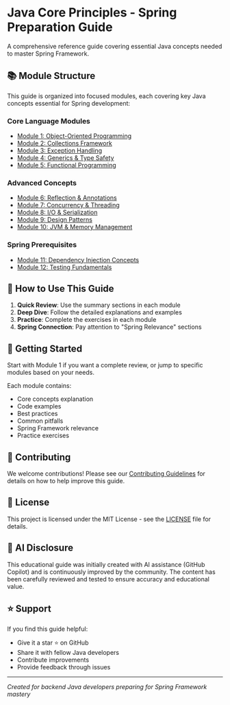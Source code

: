 # Java Core Principles - Spring Preparation Guide

A comprehensive reference guide covering essential Java concepts needed to master Spring Framework.

## 📚 Module Structure

This guide is organized into focused modules, each covering key Java concepts essential for Spring development:

### Core Language Modules
- [Module 1: Object-Oriented Programming](./module1-oop/README.md)
- [Module 2: Collections Framework](./module2-collections/README.md)
- [Module 3: Exception Handling](./module3-exceptions/README.md)
- [Module 4: Generics & Type Safety](./module4-generics/README.md)
- [Module 5: Functional Programming](./module5-functional/README.md)

### Advanced Concepts
- [Module 6: Reflection & Annotations](./module6-reflection/README.md)
- [Module 7: Concurrency & Threading](./module7-concurrency/README.md)
- [Module 8: I/O & Serialization](./module8-io/README.md)
- [Module 9: Design Patterns](./module9-patterns/README.md)
- [Module 10: JVM & Memory Management](./module10-jvm/README.md)

### Spring Prerequisites
- [Module 11: Dependency Injection Concepts](./module11-di/README.md)
- [Module 12: Testing Fundamentals](./module12-testing/README.md)

## 🎯 How to Use This Guide

1. **Quick Review**: Use the summary sections in each module
2. **Deep Dive**: Follow the detailed explanations and examples
3. **Practice**: Complete the exercises in each module
4. **Spring Connection**: Pay attention to "Spring Relevance" sections

## 🚀 Getting Started

Start with Module 1 if you want a complete review, or jump to specific modules based on your needs.

Each module contains:
- Core concepts explanation
- Code examples
- Best practices
- Common pitfalls
- Spring Framework relevance
- Practice exercises

## 🤝 Contributing

We welcome contributions! Please see our [Contributing Guidelines](./CONTRIBUTING.md) for details on how to help improve this guide.

## 📄 License

This project is licensed under the MIT License - see the [LICENSE](./LICENSE) file for details.

## 🤖 AI Disclosure

This educational guide was initially created with AI assistance (GitHub Copilot) and is continuously improved by the community. The content has been carefully reviewed and tested to ensure accuracy and educational value.

## ⭐ Support

If you find this guide helpful:
- Give it a star ⭐ on GitHub
- Share it with fellow Java developers
- Contribute improvements
- Provide feedback through issues

---
*Created for backend Java developers preparing for Spring Framework mastery*
